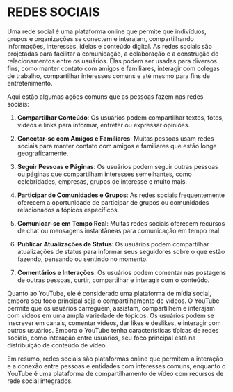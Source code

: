 # REDES SOCIAIS
Uma rede social é uma plataforma online que permite que indivíduos, grupos e organizações se conectem e interajam, compartilhando informações, interesses, ideias e conteúdo digital. As redes sociais são projetadas para facilitar a comunicação, a colaboração e a construção de relacionamentos entre os usuários. Elas podem ser usadas para diversos fins, como manter contato com amigos e familiares, interagir com colegas de trabalho, compartilhar interesses comuns e até mesmo para fins de entretenimento.

Aqui estão algumas ações comuns que as pessoas fazem nas redes sociais:

1. **Compartilhar Conteúdo**: Os usuários podem compartilhar textos, fotos, vídeos e links para informar, entreter ou expressar opiniões.

2. **Conectar-se com Amigos e Familiares**: Muitas pessoas usam redes sociais para manter contato com amigos e familiares que estão longe geograficamente.

3. **Seguir Pessoas e Páginas**: Os usuários podem seguir outras pessoas ou páginas que compartilham interesses semelhantes, como celebridades, empresas, grupos de interesse e muito mais.

4. **Participar de Comunidades e Grupos**: As redes sociais frequentemente oferecem a oportunidade de participar de grupos ou comunidades relacionados a tópicos específicos.

5. **Comunicar-se em Tempo Real**: Muitas redes sociais oferecem recursos de chat ou mensagens instantâneas para comunicação em tempo real.

6. **Publicar Atualizações de Status**: Os usuários podem compartilhar atualizações de status para informar seus seguidores sobre o que estão fazendo, pensando ou sentindo no momento.

7. **Comentários e Interações**: Os usuários podem comentar nas postagens de outras pessoas, curtir, compartilhar e interagir com o conteúdo.

Quanto ao YouTube, ele é considerado uma plataforma de mídia social, embora seu foco principal seja o compartilhamento de vídeos. O YouTube permite que os usuários carreguem, assistam, compartilhem e interajam com vídeos em uma ampla variedade de tópicos. Os usuários podem se inscrever em canais, comentar vídeos, dar likes e deslikes, e interagir com outros usuários. Embora o YouTube tenha características típicas de redes sociais, como interação entre usuários, seu foco principal está na distribuição de conteúdo de vídeo.

Em resumo, redes sociais são plataformas online que permitem a interação e a conexão entre pessoas e entidades com interesses comuns, enquanto o YouTube é uma plataforma de compartilhamento de vídeo com recursos de rede social integrados.